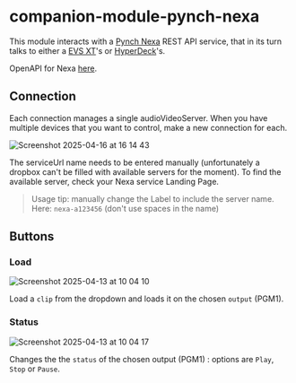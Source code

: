 # companion-module-pynch-nexa

This module interacts with a [Pynch Nexa](https://github.com/pynch-tv/Nexa) REST API service, that in its turn talks to either a [EVS XT](https://evs.com/products/live-production-servers/xt-via)'s or [HyperDeck](https://www.blackmagicdesign.com/products/hyperdeckstudio/models)'s.

OpenAPI for Nexa [here](https://app.swaggerhub.com/apis/pynch/Nexa/1.0.0).

## Connection

Each connection manages a single audioVideoServer. When you have multiple devices that you want to control, make a new connection for each.

![Screenshot 2025-04-16 at 16 14 43](https://github.com/user-attachments/assets/cfb9e427-17fc-4ec1-b10f-ab469a5546c4)

The serviceUrl name needs to be entered manually (unfortunately a dropbox can't be filled with available servers for the moment). To find the available server, check your Nexa service Landing Page.

> Usage tip: manually change the Label to include the server name. Here: `nexa-a123456` (don't use spaces in the name)

## Buttons

### Load

![Screenshot 2025-04-13 at 10 04 10](https://github.com/user-attachments/assets/abb2c361-8d06-4d28-b563-49a5c3b4cb02)

Load a `clip` from the dropdown and loads it on the chosen `output` (PGM1).

### Status

![Screenshot 2025-04-13 at 10 04 17](https://github.com/user-attachments/assets/0c25abd2-502c-468b-8333-bece366d51d9)

Changes the the `status` of the chosen output (PGM1) : options are `Play`, `Stop` or `Pause`. 
